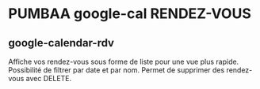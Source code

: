 # PUMBAA google-cal RENDEZ-VOUS
## google-calendar-rdv
Affiche vos rendez-vous sous forme de liste pour une vue plus rapide.
Possibilité de filtrer par date et par nom.
Permet de supprimer des rendez-vous avec DELETE.
